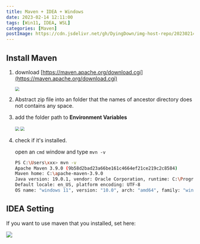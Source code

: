 ```yaml
---
title: Maven + IDEA + Windows
date: 2023-02-14 12:11:00
tags: [Win11, IDEA, WSL]
categories: [Maven]
postImage: https://cdn.jsdelivr.net/gh/DyingDown/img-host-repo/202302141427791.jpg
---
```


## Install Maven

1. download [https://maven.apache.org/download.cgi](https://maven.apache.org/download.cgi)

   <img src="https://cdn.jsdelivr.net/gh/DyingDown/img-host-repo/202302141347048.png" style="zoom:67%;" />

2. Abstract zip file into an folder that the names of ancestor directory does not contains any space.

3. add the folder path to **Environment Variables**

   <img src="https://cdn.jsdelivr.net/gh/DyingDown/img-host-repo/202302141347872.png" style="zoom: 67%;" />

   <img src="https://cdn.jsdelivr.net/gh/DyingDown/img-host-repo/202302141348691.png" style="zoom:67%;" />

4. check if it's installed. 

   open an `cmd` window and type `mvn -v`

   ```bash
   PS C:\Users\xxx> mvn -v
   Apache Maven 3.9.0 (9b58d2bad23a66be161c4664ef21ce219c2c8584)
   Maven home: C:\apache-maven-3.9.0
   Java version: 19.0.1, vendor: Oracle Corporation, runtime: C:\Program Files\Java\jdk-19
   Default locale: en_US, platform encoding: UTF-8
   OS name: "windows 11", version: "10.0", arch: "amd64", family: "windows"
   ```

## IDEA Setting

If you want to use maven that you installed, set here:

![](https://cdn.jsdelivr.net/gh/DyingDown/img-host-repo/202302141422208.png)